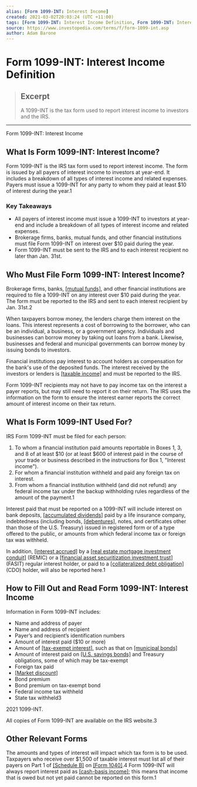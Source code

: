 ```yaml
---
alias: [Form 1099-INT: Interest Income]
created: 2021-03-02T20:03:24 (UTC +11:00)
tags: [Form 1099-INT: Interest Income Definition, Form 1099-INT: Interest Income]
source: https://www.investopedia.com/terms/f/form-1099-int.asp
author: Adam Barone
---
```


# Form 1099-INT: Interest Income Definition

> ## Excerpt
> A 1099-INT is the tax form used to report interest income to investors and the IRS.

---

Form 1099-INT: Interest Income
## What Is Form 1099-INT: Interest Income?

Form 1099-INT is the IRS tax form used to report interest income. The form is issued by all payers of interest income to investors at year-end. It includes a breakdown of all types of interest income and related expenses. Payers must issue a 1099-INT for any party to whom they paid at least $10 of interest during the year.1

### Key Takeaways

-   All payers of interest income must issue a 1099-INT to investors at year-end and include a breakdown of all types of interest income and related expenses.
-   Brokerage firms, banks, mutual funds, and other financial institutions must file Form 1099-INT on interest over $10 paid during the year.
-   Form 1099-INT must be sent to the IRS and to each interest recipient no later than Jan. 31st.

## Who Must File Form 1099-INT: Interest Income?

Brokerage firms, banks, [[mutual funds]](https://www.investopedia.com/terms/m/mutualfund.asp), and other financial institutions are required to file a 1099-INT on any interest over $10 paid during the year. The form must be reported to the IRS and sent to each interest recipient by Jan. 31st.2

When taxpayers borrow money, the lenders charge them interest on the loans. This interest represents a cost of borrowing to the borrower, who can be an individual, a business, or a government agency. Individuals and businesses can borrow money by taking out loans from a bank. Likewise, businesses and federal and municipal governments can borrow money by issuing bonds to investors.

Financial institutions pay interest to account holders as compensation for the bank's use of the deposited funds. The interest received by the investors or lenders is [[taxable income]](https://www.investopedia.com/terms/t/taxableincome.asp) and must be reported to the IRS.

Form 1099-INT recipients may not have to pay income tax on the interest a payer reports, but may still need to report it on their return. The IRS uses the information on the form to ensure the interest earner reports the correct amount of interest income on their tax return.

## What Is Form 1099-INT Used For?

IRS Form 1099-INT must be filed for each person:

1.  To whom a financial institution paid amounts reportable in Boxes 1, 3, and 8 of at least $10 (or at least $600 of interest paid in the course of your trade or business described in the instructions for Box 1, "Interest income").
2.  For whom a financial institution withheld and paid any foreign tax on interest.
3.  From whom a financial institution withheld (and did not refund) any federal income tax under the backup withholding rules regardless of the amount of the payment.1

Interest paid that must be reported on a 1099-INT will include interest on bank deposits, [[accumulated dividends]](https://www.investopedia.com/terms/a/accumulated-dividend.asp) paid by a life insurance company, indebtedness (including bonds, [[debentures]](https://www.investopedia.com/terms/d/debenture.asp), notes, and certificates other than those of the U.S. Treasury) issued in registered form or of a type offered to the public, or amounts from which federal income tax or foreign tax was withheld.

In addition, [[interest accrued]](https://www.investopedia.com/terms/a/accruedinterest.asp) by a [[real estate mortgage investment conduit]](https://www.investopedia.com/terms/r/real-estate-mortgage-investment-conduit-remic.asp) (REMIC) or a [[financial asset securitization investment trust]](https://www.investopedia.com/terms/f/financial-asset-securitization-investment-trust-fasit.asp) (FASIT) regular interest holder, or paid to a [[collateralized debt obligation]](https://www.investopedia.com/terms/c/cdo.asp) (CDO) holder, will also be reported here.1

## How to Fill Out and Read Form 1099-INT: Interest Income

Information in Form 1099-INT includes:

-   Name and address of payer
-   Name and address of recipient
-   Payer’s and recipient’s identification numbers
-   Amount of interest paid ($10 or more)
-   Amount of [[tax-exempt interest]](https://www.investopedia.com/terms/t/taxexemptinterest.asp), such as that on [[municipal bonds]](https://www.investopedia.com/terms/m/municipalbond.asp)
-   Amount of interest paid on [[U.S. savings bonds]](https://www.investopedia.com/terms/u/ussavingsbonds.asp) and Treasury obligations, some of which may be tax-exempt
-   Foreign tax paid
-   [[Market discount]](https://www.investopedia.com/terms/m/market-discount.asp)
-   Bond premium
-   Bond premium on tax-exempt bond
-   Federal income tax withheld
-   State tax withheld3

2021 1099-INT.

All copies of Form 1099-INT are available on the IRS website.3

## Other Relevant Forms

The amounts and types of interest will impact which tax form is to be used. Taxpayers who receive over $1,500 of taxable interest must list all of their payers on Part 1 of [[Schedule B]](https://www.investopedia.com/ask/answers/081414/who-needs-fill-out-irs-form-schedule-b.asp) on [[Form 1040]](https://www.investopedia.com/terms/1/1040.asp).4 Form 1099-INT will always report interest paid as [[cash-basis income]](https://www.investopedia.com/terms/cashbasistaxpayer.asp); this means that income that is owed but not yet paid cannot be reported on this form.1

